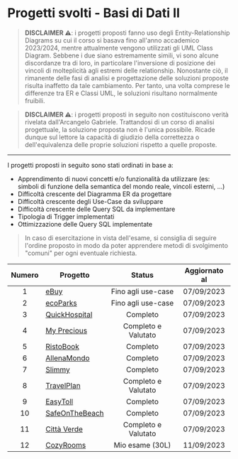 # Progetti svolti - Basi di Dati II

> __DISCLAIMER ⚠️__: i progetti proposti fanno uso degli Entity-Relationship Diagrams su cui il corso si basava fino all'anno accademico 2023/2024, mentre attualmente vengono utilizzati gli UML Class Diagram. Sebbene i due siano estremamente simili, vi sono alcune discordanze tra di loro, in particolare l'inversione di posizione dei vincoli di molteplicità agli estremi delle relationship. Nonostante ciò, il rimanente delle fasi di analisi e progettazione delle soluzioni proposte risulta inaffetto da tale cambiamento. Per tanto, una volta comprese le differenze tra ER e Classi UML, le soluzioni risultano normalmente fruibili.  

> __DISCLAIMER ⚠️__: i progetti proposti in seguito non costituiscono verità rivelata dall'Arcangelo Gabriele. Trattandosi di un corso di analisi progettuale, la soluzione proposta non è l'unica possibile. Ricade dunque sul lettore la capacità di giudizio della correttezza o dell'equivalenza delle proprie soluzioni rispetto a quelle proposte.
 -------
 
I progetti proposti in seguito sono stati ordinati in base a:
- Apprendimento di nuovi concetti e/o funzionalità da utilizzare (es: simboli di funzione della semantica del mondo reale, vincoli esterni, ...)
- Difficoltà crescente del Diagramma ER da progettare
- Difficoltà crescente degli Use-Case da sviluppare
- Difficoltà crescente delle Query SQL da implementare 
- Tipologia di Trigger implementati
- Ottimizzazione delle Query SQL implementate

> In caso di esercitazione in vista dell'esame, si consiglia di seguire l'ordine proposto in modo da poter apprendere metodi di svolgimento "comuni" per ogni eventuale richiesta.

| Numero | Progetto | Status | Aggiornato al |
| :----: | -------- | :----: | :-----------: |
| 1  | [eBuy](../../../../raw/main/Secondo%20Anno/Progetti%20BD2/eBuy.pdf) | Fino agli use-case | 07/09/2023 |
| 2  | [ecoParks](../../../../raw/main/Secondo%20Anno/Progetti%20BD2/ecoParks.pdf) | Fino agli use-case | 07/09/2023 |
| 3  | [QuickHospital](../../../../raw/main/Secondo%20Anno/Progetti%20BD2/QuickHospital.pdf) | Completo | 07/09/2023 |
| 4  | [My Precious](../../../../raw/main/Secondo%20Anno/Progetti%20BD2/My%20Precious.pdf) | Completo e Valutato | 07/09/2023 |
| 5  | [RistoBook](../../../../raw/main/Secondo%20Anno/Progetti%20BD2/RistoBook.pdf) | Completo | 07/09/2023 |
| 6  | [AllenaMondo](../../../../raw/main/Secondo%20Anno/Progetti%20BD2/AllenaMondo.pdf) | Completo | 07/09/2023 |
| 7  | [Slimmy](../../../../raw/main/Secondo%20Anno/Progetti%20BD2/Slimmy.pdf) | Completo | 07/09/2023 |
| 8  | [TravelPlan](../../../../raw/main/Secondo%20Anno/Progetti%20BD2/TravelPlan.pdf) | Completo e Valutato | 07/09/2023 |
| 9  | [EasyToll](../../../../raw/main/Secondo%20Anno/Progetti%20BD2/EasyToll.pdf) | Completo | 07/09/2023 |
| 10 | [SafeOnTheBeach](../../../../raw/main/Secondo%20Anno/Progetti%20BD2/SafeOnTheBeach.pdf) | Completo | 07/09/2023 |
| 11 | [Città Verde](../../../../raw/main/Secondo%20Anno/Progetti%20BD2/Citt%C3%A0%20Verde.pdf) | Completo e Valutato | 07/09/2023 |
| 12 | [CozyRooms](../../../../raw/main/Secondo%20Anno/Progetti%20BD2/CozyRooms.pdf) | Mio esame (30L) | 11/09/2023 |
